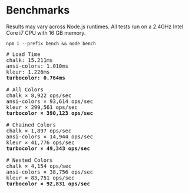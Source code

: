 # Benchmarks

Results may vary across Node.js runtimes. All tests run on a 2.4GHz Intel Core i7 CPU with 16 GB memory.

```
npm i --prefix bench && node bench
```

<pre>
# Load Time
chalk: 15.211ms
ansi-colors: 1.010ms
kleur: 1.226ms
<b>turbocolor: 0.764ms</b>

# All Colors
chalk × 8,922 ops/sec
ansi-colors × 93,614 ops/sec
kleur × 299,561 ops/sec
<b>turbocolor × 390,123 ops/sec</b>

# Chained Colors
chalk × 1,897 ops/sec
ansi-colors × 14,944 ops/sec
kleur × 41,776 ops/sec
<b>turbocolor × 49,343 ops/sec</b>

# Nested Colors
chalk × 4,154 ops/sec
ansi-colors × 38,756 ops/sec
kleur × 83,751 ops/sec
<b>turbocolor × 92,831 ops/sec</b>
</pre>
